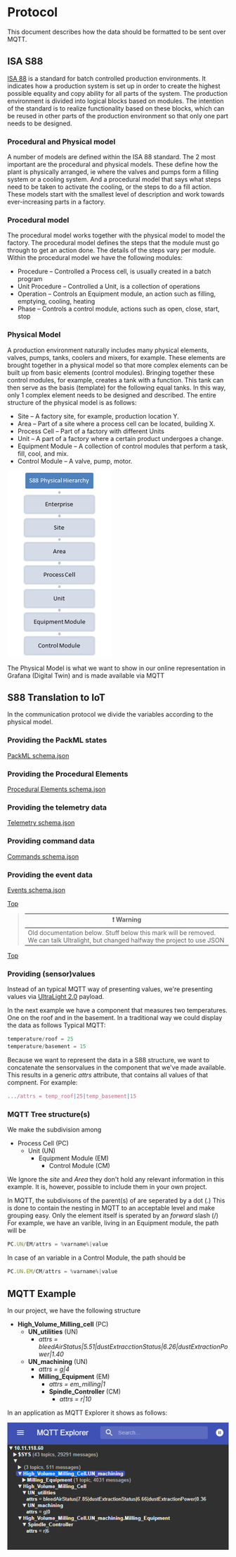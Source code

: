 # Protocol

This document describes how the data should be formatted to be sent over MQTT.

## ISA S88

[ISA 88] is a standard for batch controlled production environments. It indicates how a production system is set up in order to create the highest possible equality and copy ability for all parts of the system. The production environment is divided into logical blocks based on modules. The intention of the standard is to realize functionality based on these blocks, which can be reused in other parts of the production environment so that only one part needs to be designed.

### Procedural and Physical model

A number of models are defined within the ISA 88 standard. The 2 most important are the procedural and physical models. These define how the plant is physically arranged, ie where the valves and pumps form a filling system or a cooling system. And a procedural model that says what steps need to be taken to activate the cooling, or the steps to do a fill action. These models start with the smallest level of description and work towards ever-increasing parts in a factory.

### Procedural model

The procedural model works together with the physical model to model the factory. The procedural model defines the steps that the module must go through to get an action done. The details of the steps vary per module. Within the procedural model we have the following modules:

* Procedure – Controlled a Process cell, is usually created in a batch program
* Unit Procedure – Controlled a Unit, is a collection of operations
* Operation – Controls an Equipment module, an action such as filling, emptying, cooling, heating
* Phase – Controls a control module, actions such as open, close, start, stop

### Physical Model

A production environment naturally includes many physical elements, valves, pumps, tanks, coolers and mixers, for example. These elements are brought together in a physical model so that more complex elements can be built up from basic elements (control modules). Bringing together these control modules, for example, creates a tank with a function. This tank can then serve as the basis (template) for the following equal tanks. In this way, only 1 complex element needs to be designed and described. The entire structure of the physical model is as follows:

* Site – A factory site, for example, production location Y.
* Area – Part of a site where a process cell can be located, building X.
* Process Cell – Part of a factory with different Units
* Unit – A part of a factory where a certain product undergoes a change.
* Equipment Module – A collection of control modules that perform a task, fill, cool, and mix.
* Control Module – A valve, pump, motor.

![Physical Model](/images/ISA88_SummarySmall.png)

The Physical Model is what we want to show in our online representation in Grafana (Digital Twin) and is made available via MQTT

## S88 Translation to IoT

In the communication protocol we divide the variables according to the physical model.

### Providing the PackML states

[PackML schema.json]

### Providing the Procedural Elements

[Procedural Elements schema.json]

### Providing the telemetry data

[Telemetry schema.json]

### Providing command data

[Commands schema.json]

### Providing the event data

[Events schema.json]

[Top](#top)

>| :exclamation: Warning       |
>|---------------------------------------|
>|Old documentation below. Stuff below this mark will be removed. We can talk Ultralight, but changed halfway the project to use JSON|

[Top](#top)

### Providing (sensor)values

Instead of an typical MQTT way of presenting values, we're presenting values via [UltraLight 2.0] payload.

In the next example we have a component that measures two temperatures. One on the roof and in the basement. In a traditional way we could display the data as follows
Typical MQTT:

```jsx
temperature/roof = 25
temperature/basement = 15
```

Because we want to represent the data in a S88 structure, we want to concatenate the sensorvalues in the component that we've made available. This results in a generic *attrs* attribute, that contains all values of that compnent. For example:

```jsx
.../attrs = temp_roof|25|temp_basement|15
```

### MQTT Tree structure(s)

We make the subdivision among

* Process Cell (PC)
  * Unit (UN)
    * Equipment Module (EM)
      * Control Module (CM)

We Ignore the *site* and *Area* they don't hold any relevant information in this example. It is, however, possible to include them in your own project.

In MQTT, the subdivisons of the parent(s) of are seperated by a dot (.) This is done to contain the nesting in MQTT to an acceptable level and make grouping easy. Only the element itself is sperated by an *forward* slash (/)
For example, we have an varible, living in an Equipment module, the path will be

```jsx
PC.UN/EM/attrs = %varname%|value
```

In case of an variable in a Control Module, the path should be

```jsx
PC.UN.EM/CM/attrs = %varname%|value
```

## MQTT Example

In our project, we have the following structure

* **High_Volume_Milling_cell** (PC)
  * **UN_utilities** (UN)
    * *attrs = bleedAirStatus|5.51|dustExtracctionStatus|6.26|dustExtractionPower|1.40*
  * **UN_machining** (UN)
    * *attrs = g|4*
    * **Milling_Equipment** (EM)
      * *attrs = em_milling|1*
      * **Spindle_Controller** (CM)
        * *attrs = r|10*

In an application as MQTT Explorer it shows as follows:

![MQTT Explorer](/images/mqtt_explorer.png)

[ISA 88]: https://iautomation.nl/techniek/automatiseringstechniek/isa-88/?lang=en "ISA S88"
[UltraLight 2.0]: https://fiware-iotagent-ul.readthedocs.io/en/latest/usermanual/index.html#user-programmers-manual "Ultralight 2.0 Protocol"
[MQTT Explorer]: http://mqtt-explorer.com/ "MQTT Explorer"
[PackML schema.json]: https://github.com/demkoen/DIH2-Phase3/blob/main/configuration/PackML/schema.json "PackML schema.json"
[Procedural Elements schema.json]: https://github.com/demkoen/DIH2-Phase3/blob/main/configuration/ProceduralElements/schema.json "Procedural Elements schema.json"
[Telemetry schema.json]: https://github.com/demkoen/DIH2-Phase3/blob/main/configuration/Telemetry/schema.json "Telemetry schema.json"
[Commands schema.json]: https://github.com/demkoen/DIH2-Phase3/blob/main/configuration/Commands/schema.json "Commands schema.json"
[Events schema.json]: https://github.com/demkoen/DIH2-Phase3/blob/main/configuration/Events/schema.json "Events schema.json"
